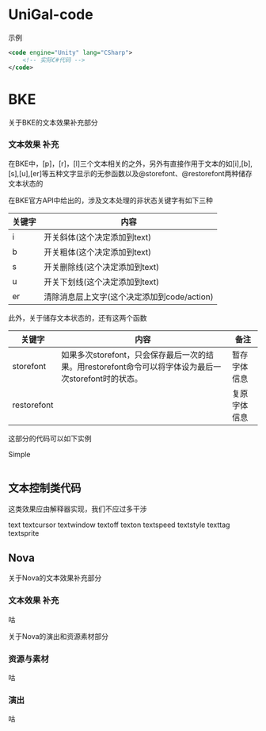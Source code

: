 # UniGal-code
示例
```XML
<code engine="Unity" lang="CSharp">
    <!-- 实际C#代码 -->
</code>
```


# BKE
关于BKE的文本效果补充部分

### 文本效果 补充

在BKE中，[p]，[r]，[l]三个文本相关的之外，另外有直接作用于文本的如[i],[b],[s],[u],[er]等五种文字显示的无参函数以及@storefont、@restorefont两种储存文本状态的

在BKE官方API中给出的，涉及文本处理的非状态关键字有如下三种

|关键字|内容|
| ---- | ----- |
|i|开关斜体(这个决定添加到text)|
|b|开关粗体(这个决定添加到text)|
|s|开关删除线(这个决定添加到text)|
|u|开关下划线(这个决定添加到text)|
|er|清除消息层上文字(这个决定添加到code/action)|

此外，关于储存文本状态的，还有这两个函数

|关键字|内容|备注|
| ---- | ------ |---|
|storefont|如果多次storefont，只会保存最后一次的结果。用restorefont命令可以将字体设为最后一次storefont时的状态。|暂存字体信息|
|restorefont||复原字体信息|



这部分的代码可以如下实例

Simple

```bkscr

```

## 文本控制类代码

这类效果应由解释器实现，我们不应过多干涉

text
textcursor
textwindow
textoff
texton
textspeed
textstyle
texttag
textsprite



## Nova

关于Nova的文本效果补充部分

### 文本效果 补充

咕



关于Nova的演出和资源素材部分

### 资源与素材

咕

### 演出

咕

